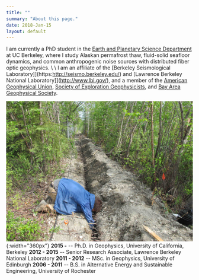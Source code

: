 ```yaml
---
title: ""
summary: "About this page."
date: 2018-Jan-15
layout: default
---
```

I am currently a PhD student in the [Earth and Planetary Science Department](https://sites.agu.org/) at UC Berkeley, where I study Alaskan permafrost thaw, fluid-solid seafloor dynamics, and common anthropogenic noise sources with distributed fiber optic geophysics.
\\
\\
I am an affiliate of the [Berkeley Seismological Laboratory]](https:http://seismo.berkeley.edu/) and [Lawrence Berkeley National Laboratory]](http://www.lbl.gov/), and a member of the [American Geophysical Union](https://sites.agu.org/), [Society of Exploration Geophysicists](https://seg.org/), and [Bay Area Geophysical Society](http://bayareageophysicalsociety.org/).

![Researcher Portrait](assets/images/fairbanks/nateTrench.JPG "nateTrench"){:width="360px"}
**2015 -**			-- Ph.D. in Geophysics, University of California, Berkeley
**2012 - 2015** -- Senior Research Associate, Lawrence Berkeley National Laboratory
**2011 - 2012** -- MSc. in Geophysics, University of Edinburgh
**2006 - 2011** -- B.S. in Alternative Energy and Sustainable Engineering, University of Rochester
